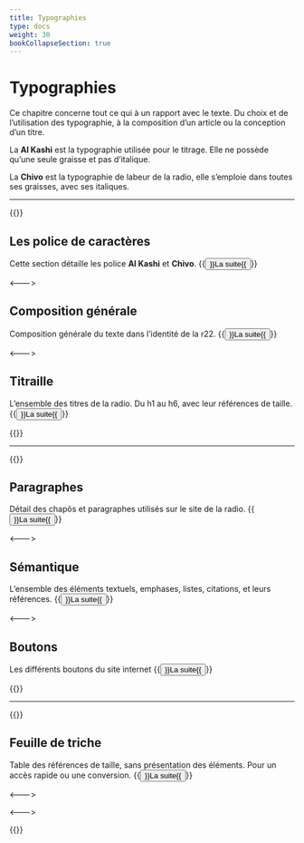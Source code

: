 ```yaml
---
title: Typographies
type: docs
weight: 30
bookCollapseSection: true
---
```


# Typographies

Ce chapitre concerne tout ce qui à un rapport avec le texte. Du choix et de l’utilisation des typographie, à la composition d’un article ou la conception d’un titre.

La **Al Kashi** est la typographie utilisée pour le titrage. Elle ne possède qu’une seule graisse et pas d’italique.

La **Chivo** est la typographie de labeur de la radio, elle s’emploie dans toutes ses graisses, avec ses italiques.

****

{{<columns>}}

## Les police de caractères
Cette section détaille les police **Al Kashi** et **Chivo**.
{{<button relref="docs/charte-graphique/typographies/polices">}}La suite{{</button>}}

<--->

## Composition générale
Composition générale du texte dans l’identité de la r22.
{{<button relref="docs/charte-graphique/typographies/composition">}}La suite{{</button>}}

<--->

## Titraille
L’ensemble des titres de la radio. Du h1 au h6, avec leur références de taille.
{{<button relref="docs/charte-graphique/typographies/titraille">}}La suite{{</button>}}

{{</columns>}}

****

{{<columns>}}

## Paragraphes
Détail des chapôs et paragraphes utilisés sur le site de la radio.
{{<button relref="docs/charte-graphique/typographies/paragraphes">}}La suite{{</button>}}

<--->

## Sémantique
L’ensemble des éléments textuels, emphases, listes, citations, et leurs références.
{{<button relref="docs/charte-graphique/typographies/semantique">}}La suite{{</button>}}

<--->

## Boutons
Les différents boutons du site internet
{{<button relref="docs/charte-graphique/typographies/boutons">}}La suite{{</button>}}

{{</columns>}}

****

{{<columns>}}

## Feuille de triche
Table des références de taille, sans présentation des éléments. Pour un accès rapide ou une conversion.
{{<button relref="docs/charte-graphique/typographies/triche">}}La suite{{</button>}}

<--->

<--->

{{</columns>}}

